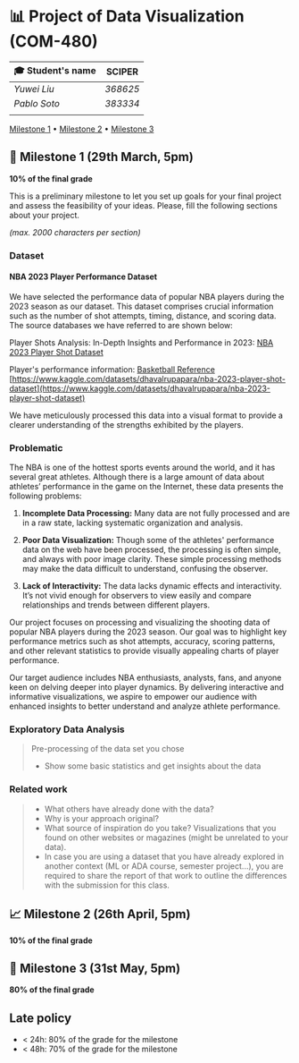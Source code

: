 # 📊 Project of Data Visualization (COM-480)

| 🎓 Student's name | SCIPER |
| ----------------- | ------ |
| *Yuwei Liu*       | *368625* |
| *Pablo Soto*      | *383334* |
|                   |          |

[Milestone 1](#milestone-1) • [Milestone 2](#milestone-2) • [Milestone 3](#milestone-3)

## 🏁 Milestone 1 (29th March, 5pm)

**10% of the final grade**

This is a preliminary milestone to let you set up goals for your final project and assess the feasibility of your ideas.
Please, fill the following sections about your project.

*(max. 2000 characters per section)*

### Dataset

#### NBA 2023 Player Performance Dataset

We have selected the performance data of popular NBA players during the 2023 season as our dataset. This dataset comprises crucial information such as the number of shot attempts, timing, distance, and scoring data. The source databases we have referred to are shown below:

Player Shots Analysis: In-Depth Insights and Performance in 2023: [NBA 2023 Player Shot Dataset](https://www.kaggle.com/datasets/dhavalrupapara/nba-2023-player-shot-dataset)

Player's performance information: [Basketball Reference](https://www.basketball-reference.com/)
[https://www.kaggle.com/datasets/dhavalrupapara/nba-2023-player-shot-dataset](https://www.kaggle.com/datasets/dhavalrupapara/nba-2023-player-shot-dataset)

We have meticulously processed this data into a visual format to provide a clearer understanding of the strengths exhibited by the players.

### Problematic

The NBA is one of the hottest sports events around the world, and it has several great athletes. Although there is a large amount of data about athletes’ performance in the game on the Internet, these data presents the following problems:

1. **Incomplete Data Processing:** Many data are not fully processed and are in a raw state, lacking systematic organization and analysis.

2. **Poor Data Visualization:** Though some of the athletes' performance data on the web have been processed, the processing is often simple, and always with poor image clarity. These simple processing methods may make the data difficult to understand, confusing the observer.

3. **Lack of Interactivity:** The data lacks dynamic effects and interactivity. It’s not vivid enough for observers to view easily and compare relationships and trends between different players.

Our project focuses on processing and visualizing the shooting data of popular NBA players during the 2023 season. Our goal was to highlight key performance metrics such as shot attempts, accuracy, scoring patterns, and other relevant statistics to provide visually appealing charts of player performance.

Our target audience includes NBA enthusiasts, analysts, fans, and anyone keen on delving deeper into player dynamics. By delivering interactive and informative visualizations, we aspire to empower our audience with enhanced insights to better understand and analyze athlete performance.

### Exploratory Data Analysis

> Pre-processing of the data set you chose
> - Show some basic statistics and get insights about the data

### Related work

> - What others have already done with the data?
> - Why is your approach original?
> - What source of inspiration do you take? Visualizations that you found on other websites or magazines (might be unrelated to your data).
> - In case you are using a dataset that you have already explored in another context (ML or ADA course, semester project...), you are required to share the report of that work to outline the differences with the submission for this class.

## 📈 Milestone 2 (26th April, 5pm)

**10% of the final grade**

## 🎉 Milestone 3 (31st May, 5pm)

**80% of the final grade**


## Late policy

- < 24h: 80% of the grade for the milestone
- < 48h: 70% of the grade for the milestone

